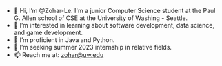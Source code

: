 - 👋 Hi, I’m @Zohar-Le. I'm a junior Computer Science student at the Paul G. Allen school of CSE at the University of Washing - Seattle.
- 👀 I’m interested in learning about software development, data science, and game development.
- 🌱 I’m proficient in Java and Python.
- 💞️ I’m seeking summer 2023 internship in relative fields.
- 📫 Reach me at: zohar@uw.edu

<!---
Zohar-Le/Zohar-Le is a ✨ special ✨ repository because its `README.md` (this file) appears on your GitHub profile.
You can click the Preview link to take a look at your changes.
--->
